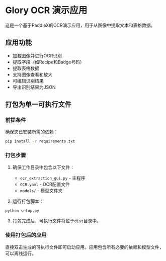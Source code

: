 # Glory OCR 演示应用

这是一个基于PaddleX的OCR演示应用，用于从图像中提取文本和表格数据。

## 应用功能

- 加载图像并进行OCR识别
- 提取字段（如Recipe和Badge号码）
- 提取表格数据
- 支持图像查看和放大
- 可编辑识别结果
- 导出识别结果为JSON

## 打包为单一可执行文件

### 前提条件

确保您已安装所需的依赖：

```bash
pip install -r requirements.txt
```

### 打包步骤

1. 确保工作目录中包含以下文件：
   - `ocr_extraction_gui.py` - 主程序
   - `OCR.yaml` - OCR配置文件  
   - `models/` - 模型文件夹

2. 运行打包脚本：

```bash
python setup.py
```

3. 打包完成后，可执行文件将位于`dist`目录中。

### 使用打包后的应用

直接双击生成的可执行文件即可启动应用。应用包含所有必要的依赖和模型文件，可以离线运行。 